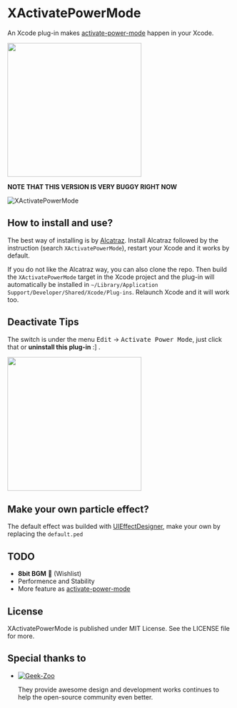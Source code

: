 # XActivatePowerMode

An Xcode plug-in makes [activate-power-mode](https://github.com/JoelBesada/activate-power-mode) happen in your Xcode.

<!-- FOR FUN, BE HAPPY! Dont be too serious, Man~~ -->

<img src="http://7d9o0x.com1.z0.glb.clouddn.com/XActivatePowerMode/behappy.png" width="300"/>

<!--
<b style="color:#00C0FF; font-size:64px;">F</b>
<b style="color:#0DB3FF; font-size:64px;">O</b>
<b style="color:#1AA6FF; font-size:64px;">R</b>
<b style="color:#2799FF; font-size:64px;">&nbsp;</b>
<b style="color:#348CFF; font-size:64px;">F</b>
<b style="color:#417FFF; font-size:64px;">U</b>
<b style="color:#4E72FF; font-size:64px;">N</b>
<b style="color:#5B65FF; font-size:64px;">,</b>
<b style="color:#2799FF; font-size:64px;">&nbsp;</b>
<b style="color:#754BFF; font-size:64px;">B</b>
<b style="color:#823EFF; font-size:64px;">E</b>
<b style="color:#2799FF; font-size:64px;">&nbsp;</b>
<b style="color:#9C24FF; font-size:64px;">H</b>
<b style="color:#A017FF; font-size:64px;">A</b>
<b style="color:#A00AFF; font-size:64px;">P</b>
<b style="color:#A000FF; font-size:64px;">P</b>
<b style="color:#A000FF; font-size:64px;">Y</b>
<b style="color:#2799FF; font-size:64px;">&nbsp;
<b style="color:#A000FF; font-size:64px;">!</b>
-->


**NOTE THAT THIS VERSION IS VERY BUGGY RIGHT NOW**

![XActivatePowerMode](http://7d9o0x.com1.z0.glb.clouddn.com/XActivatePowerModepreview.gif)

## How to install and use?

The best way of installing is by [Alcatraz](http://alcatraz.io). Install Alcatraz followed by the instruction (search `XActivatePowerMode`), restart your Xcode and it works by default.

If you do not like the Alcatraz way, you can also clone the repo. Then build the `XActivatePowerMode` target in the Xcode project and the plug-in will automatically be installed in `~/Library/Application Support/Developer/Shared/Xcode/Plug-ins`. Relaunch Xcode and it will work too.

## Deactivate Tips

The switch is under the menu <kbd>Edit</kbd> -> <kbd>Activate Power Mode</kbd>, just click that or **uninstall this plug-in** :] .

<img src="http://7d9o0x.com1.z0.glb.clouddn.com/XActivatePowerMode/deactivate-tips.png" width="300"/>


## Make your own particle effect?

The default effect was builded with [UIEffectDesigner](http://www.touch-code-magazine.com/uieffectdesigner/), make your own by replacing the `default.ped` 

## TODO

* **8bit BGM** 🔔 (Wishlist)
* Performence and Stability
* More feature as [activate-power-mode](https://github.com/JoelBesada/activate-power-mode)

## License

XActivatePowerMode is published under MIT License. See the LICENSE file for more.

## Special thanks to

* [![Geek-Zoo](http://geek-zoo.com/img/images/logo_2.png)](http://www.geek-zoo.com)

  They provide awesome design and development works continues to help the open-source community even better.
